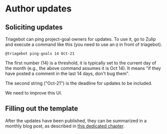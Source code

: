 # Author updates

## Soliciting updates

Triagebot can ping project-goal owners for updates. To use it, go to Zulip and execute a command like this (you need to use an `@` in front of triagebot).

```
@triagebot ping-goals 14 Oct-21
```

The first number (14) is a threshold, it is typically set to the current day of the month (e.g., the above command assumes it is Oct 14). It means "if they have posted a comment in the last 14 days, don't bug them".

The second string ("Oct-21") is the deadline for updates to be included.

We need to improve this UI.

## Filling out the template

After the updates have been published, they can be summarized in a monthly blog post, as described in [this dedicated chapter](./updates.md).
